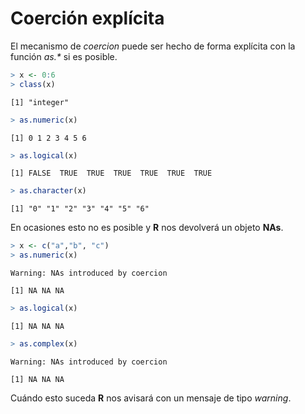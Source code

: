 
# Coerción explícita

El mecanismo de _coercion_ puede ser hecho de forma explícita con la función _as.*_ si es posible.


```r
> x <- 0:6
> class(x)
```

```
[1] "integer"
```

```r
> as.numeric(x)
```

```
[1] 0 1 2 3 4 5 6
```

```r
> as.logical(x)
```

```
[1] FALSE  TRUE  TRUE  TRUE  TRUE  TRUE  TRUE
```

```r
> as.character(x)
```

```
[1] "0" "1" "2" "3" "4" "5" "6"
```

En ocasiones esto no es posible y __R__ nos devolverá un objeto __NAs__.


```r
> x <- c("a","b", "c")
> as.numeric(x)
```

```
Warning: NAs introduced by coercion
```

```
[1] NA NA NA
```

```r
> as.logical(x)
```

```
[1] NA NA NA
```

```r
> as.complex(x)
```

```
Warning: NAs introduced by coercion
```

```
[1] NA NA NA
```
Cuándo esto suceda __R__ nos avisará con un mensaje de tipo _warning_.
